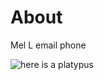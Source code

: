 # About

Mel L
email
phone

![here is a platypus](https://upload.wikimedia.org/wikipedia/commons/thumb/e/e0/Wild_Platypus_4.jpg/480px-Wild_Platypus_4.jpg)

